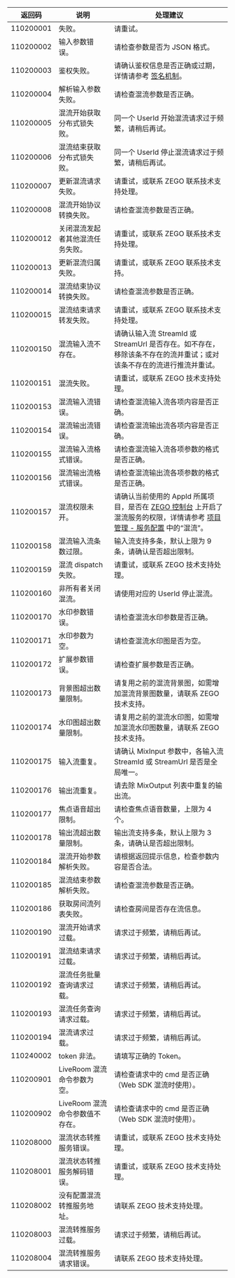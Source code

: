|返回码|说明|处理建议|
|----|-----|-----|
| 110200001 | 失败。 | 请重试。 |
| 110200002 | 输入参数错误。 |请检查参数是否为 JSON 格式。|
| 110200003 | 鉴权失败。 | 请确认鉴权信息是否正确或过期，详情请参考 [签名机制](8985#3)。 |
| 110200004 | 解析输入参数失败。 | 请检查混流参数是否正确。|
| 110200005 | 混流开始获取分布式锁失败。 | 同一个 UserId 开始混流请求过于频繁，请稍后再试。|
| 110200006 | 混流结束获取分布式锁失败。 | 同一个 UserId 停止混流请求过于频繁，请稍后再试。 |
| 110200007 | 更新混流请求失败。 |  请重试，或联系 ZEGO 联系技术支持处理。|
| 110200008 | 混流开始协议转换失败。 | 请检查混流参数是否正确。|
| 110200012 | 关闭混流发起者其他混流任务失败。 | 请重试，或联系 ZEGO 联系技术支持处理。|
| 110200013 | 更新混流归属失败。 | 请重试，或联系 ZEGO 联系技术支持。 |
| 110200014 | 混流结束协议转换失败。 | 请检查混流参数是否正确。 |
| 110200015 | 混流结束请求转发失败。 | 请重试，或联系 ZEGO 联系技术支持处理。 |
| 110200150 | 混流输入流不存在。 | 请确认输入流 StreamId 或 StreamUrl 是否存在。如不存在，移除该条不存在的流并重试；或对该条不存在的流进行推流并重试。|
| 110200151 | 混流失败。 |请重试，或联系 ZEGO 技术支持处理。|
| 110200153 | 混流输入流错误。 | 请检查混流输入流各项内容是否正确。|
| 110200154 | 混流输出流错误。 | 请检查混流输出流各项内容是否正确。|
| 110200155 | 混流输入流格式错误。 | 请检查混流输入流各项参数的格式是否正确。|
| 110200156 | 混流输出流格式错误。 | 请检查混流输出流各项参数的格式是否正确。|
| 110200157 | 混流权限未开。 |请确认当前使用的 AppId 所属项目，是否在 [ZEGO 控制台](https://console.zego.im/) 上开启了混流服务的权限，详情请参考 [项目管理 - 服务配置](#14214) 中的“混流”。|
| 110200158 | 混流输入流条数过限。 | 输入流支持多条，默认上限为 9 条，请确认是否超出限制。|
| 110200159 | 混流 dispatch 失败。 |请重试，或联系 ZEGO 技术支持处理。|
| 110200160 | 非所有者关闭混流。 | 请使用对应的 UserId 停止混流。|
| 110200170 | 水印参数错误。 | 请检查混流水印参数是否正确。|
| 110200171 | 水印参数为空。 | 请检查混流水印图是否为空。|
| 110200172 | 扩展参数错误。 | 请检查扩展参数是否正确。|
| 110200173 | 背景图超出数量限制。 | 请复用之前的混流背景图，如需增加混流背景图数量，请联系 ZEGO 技术支持。|
| 110200174 | 水印图超出数量限制。 | 请复用之前的混流水印图，如需增加混流水印图数量，请联系 ZEGO 技术支持。|
| 110200175 | 输入流重复。 |请确认 MixInput 参数中，各输入流 StreamId 或 StreamUrl 是否是全局唯一。|
| 110200176 | 输出流重复。 | 请去除 MixOutput 列表中重复的输出流。 |
| 110200177 | 焦点语音超出限制。 | 请检查焦点语音数量，上限为 4 个。|
| 110200178 | 输出流超出数量限制。 | 输出流支持多条，默认上限为 3 条，请确认是否超出限制。|
| 110200184 | 混流开始参数解析失败。 |请根据返回提示信息，检查参数内容是否合法。|
| 110200185 | 混流结束参数解析失败。 | 请检查混流参数是否正确。 |
| 110200186 | 获取房间流列表失败。 | 请检查房间是否存在流信息。|
| 110200190 | 混流开始请求过载。 | 请求过于频繁，请稍后再试。|
| 110200191 | 混流结束请求过载。 | 请求过于频繁，请稍后再试。|
| 110200192 | 混流任务批量查询请求过载。 |  请求过于频繁，请稍后再试。|
| 110200193 | 混流任务查询请求过载。 | 请求过于频繁，请稍后再试。|
| 110200194 | 混流请求过载。 | 请求过于频繁，请稍后再试。|
| 110240002 | token 非法。 | 请填写正确的 Token。 |
| 110200901 | LiveRoom 混流命令参数为空。 | 请检查请求中的 cmd 是否正确（Web SDK 混流时使用）。|
| 110200902 | LiveRoom 混流命令参数值不存在。 | 请检查请求中的 cmd 是否正确（Web SDK 混流时使用）。|
| 110208000 | 混流状态转推服务错误。 | 请重试，或联系 ZEGO 技术支持处理。|
| 110208001 | 混流状态转推服务解码错误。 |  请重试，或联系 ZEGO 技术支持处理。|
| 110208002 | 没有配置混流转推服务地址。 | 请联系 ZEGO 技术支持处理。 |
| 110208003 | 混流转推服务过载。 | 请求过于频繁，请稍后再试。|
| 110208004 | 混流转推服务请求错误。 | 请联系 ZEGO 技术支持处理。|








